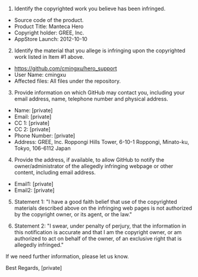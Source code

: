1. Identify the copyrighted work you believe has been infringed.
- Source code of the product.
- Product Title: Manteca Hero
- Copyright holder: GREE, Inc.
- AppStore Launch: 2012-10-10

2. Identify the material that you allege is infringing upon the copyrighted
work listed in Item #1 above.
- https://github.com/cmingxu/hero_support
- User Name: cmingxu
- Affected files: All files under the repository.

3. Provide information on which GitHub may contact you, including your
email address, name, telephone number and physical address.
- Name: [private]
- Email: [private]
- CC 1: [private]
- CC 2: [private]
- Phone Number: [private]
- Address: GREE, Inc.
Roppongi Hills Tower, 6-10-1 Roppongi,
Minato-ku, Tokyo, 106-6112 Japan

4. Provide the address, if available, to allow GitHub to notify the
owner/administrator of the allegedly infringing webpage or other content,
including email address.
- Email1: [private]
- Email2: [private]

5. Statement 1:
"I have a good faith belief that use of the copyrighted materials described
above on the infringing web pages is not authorized by the copyright owner,
or its agent, or the law."

6. Statement 2:
"I swear, under penalty of perjury, that the information in this
notification is accurate and that I am the copyright owner, or am
authorized to act on behalf of the owner, of an exclusive right that is
allegedly infringed."

If we need further information, please let us know.

Best Regards,
[private]
